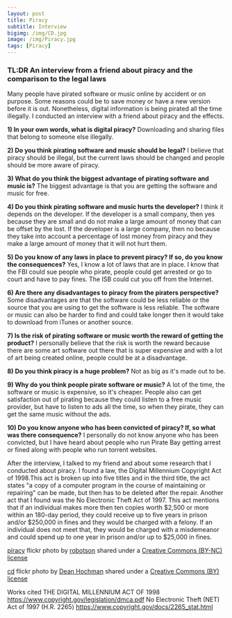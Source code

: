 ```yaml
---
layout: post
title: Piracy
subtitle: Interview
bigimg: /img/CD.jpg
image: /img/Piracy.jpg
tags: [Piracy]
---
```

### TL:DR An interview from a friend about piracy and the comparison to the legal laws

Many people have pirated software or music online by accident or on purpose. Some reasons could be to save money or have a new version before it is out. Nonetheless, digital information is being pirated all the time illegally. I conducted an interview with a friend about piracy and the effects.

**1) In your own words, what is digital piracy?**
Downloading and sharing files that belong to someone else illegally.

**2) Do you think pirating software and music should be legal?**
I believe that piracy should be illegal, but the current laws should be changed and people should be more aware of piracy.

**3) What do you think the biggest advantage of pirating software and music is?**
The biggest advantage is that you are getting the software and music for free.

**4) Do you think pirating software and music hurts the developer?**
I think it depends on the developer. If the developer is a small company, then yes because they are small and do not make a large amount of money that can be offset by the lost. If the developer is a large company, then no because they take into account a percentage of lost money from piracy and they make a large amount of money that it will not hurt them.

**5) Do you know of any laws in place to prevent piracy? If so, do you know the consequences?**
Yes, I know a lot of laws that are in place. I know that the FBI could sue people who pirate, people could get arrested or go to court and have to pay fines. The ISB could cut you off from the Internet.

**6) Are there any disadvantages to piracy from the piraters perspective?**
Some disadvantages are that the software could be less reliable or the source that you are using to get the software is less reliable. The software or music can also be harder to find and could take longer then it would take to download from iTunes or another source.

**7) Is the risk of pirating software or music worth the reward of getting the product?**
I personally believe that the risk is worth the reward because there are some art software out there that is super expensive and with a lot of art being created online, people could be at a disadvantage.

**8) Do you think piracy is a huge problem?**
Not as big as it's made out to be.

**9) Why do you think people pirate software or music?**
A lot of the time, the software or music is expensive, so it's cheaper. People also can get satisfaction out of pirating because they could listen to a free music provider, but have to listen to ads all the time, so when they pirate, they can get the same music without the ads.

**10) Do you know anyone who has been convicted of piracy? If, so what was there consequence?**
I personally do not know anyone who has been convicted, but I have heard about people who run Pirate Bay getting arrest or fined along with people who run torrent websites.

After the interview, I talked to my friend and about some research that I conducted about piracy. I found a law, the Digital Millennium Copyright Act of 1998.This act is broken up into five titles and in the third title, the act states "a copy of a computer program in the course of maintaining or repairing" can be made, but then has to be deleted after the repair. Another act that I found was the No Electronic Theft Act of 1997. This act mentions that if an individual makes more then ten copies worth $2,500 or more within an 180-day period, they could receive up to five years in prison and/or $250,000 in fines and they would be charged with a felony. If an individual does not meet that, they would be charged with a misdemeanor and could spend up to one year in prison and/or up to $25,000 in fines.


<a title="piracy" href="https://flickr.com/photos/robotson/38443489">piracy</a> flickr photo by <a href="https://flickr.com/people/robotson">robotson</a> shared under a <a href="https://creativecommons.org/licenses/by-nc/2.0/">Creative Commons (BY-NC) license</a> </small>



<a title="cd" href="https://flickr.com/photos/deanhochman/18865167474">cd</a> flickr photo by <a href="https://flickr.com/people/deanhochman">Dean Hochman</a> shared under a <a href="https://creativecommons.org/licenses/by/2.0/">Creative Commons (BY) license</a> </small>


Works cited
THE DIGITAL MILLENNIUM ACT OF 1998
https://www.copyright.gov/legislation/dmca.pdf
No Electronic Theft (NET) Act of 1997 (H.R. 2265)
https://www.copyright.gov/docs/2265_stat.html
